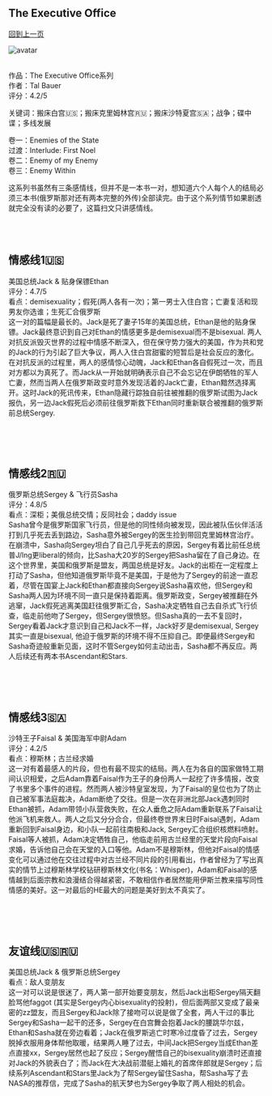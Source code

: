 ## The Executive Office
[回到上一页](https://boheme13.github.io/Reviews/)  &nbsp;&nbsp;

![avatar](https://c.min.ms/t/d/member/c/100/100909/pagegallery/1618068280/d758cdc6.jpg)
<br>
<br>


作品：The Executive Office系列 <br>
作者：Tal Bauer <br>
评分：4.2/5 <br>

关键词：搬床白宫🇺🇸；搬床克里姆林宫🇷🇺；搬床沙特夏宫🇸🇦；战争；碟中谍；多线发展 <br>

卷一：Enemies of the State <br>
过渡：Interlude: First Noel <br>
卷二：Enemy of my Enemy <br>
卷三：Enemy Within <br>

这系列书虽然有三条感情线，但并不是一本书一对，想知道六个人每个人的结局必须三本书(俄罗斯那对还有两本完整的外传)全部读完。由于这个系列情节如果剧透就完全没有读的必要了，这篇扫文只讲感情线。

<br>
<br>

## 情感线1🇺🇸
美国总统Jack & 贴身保镖Ethan <br>
评分：4.7/5 <br>
看点：demisexuality；假死(两人各有一次)；第一男士入住白宫；亡妻复活和现男友你选谁；生死汇合俄罗斯 <br>
这一对的篇幅是最长的。Jack是死了妻子15年的美国总统，Ethan是他的贴身保镖。Jack最终意识到自己对Ethan的情感更多是demisexual而不是bisexual. 两人对抗反派毁灭世界的过程中情感不断深入，但在保守势力强大的美国，作为共和党的Jack的行为引起了巨大争议，两人入住白宫甜蜜的短暂后是社会反应的激化。在对抗反派的过程里，两人的感情惊心动魄，Jack和Ethan各自假死过一次，而且对方都以为真死了。而Jack从一开始就明确表示自己不会忘记在伊朗牺牲的军人亡妻，然而当两人在俄罗斯政变时意外发现活着的Jack亡妻，Ethan黯然选择离开。这时Jack的死讯传来，Ethan隐藏行踪独自前往被推翻的俄罗斯试图为Jack报仇，另一边Jack假死后必须前往俄罗斯救下Ethan同时重新联合被推翻的俄罗斯前总统Sergey. 

<br>
<br>
<br>

## 情感线2🇷🇺
俄罗斯总统Sergey & 飞行员Sasha <br>
评分：4.8/5 <br>
看点：深柜；美俄总统交情；反同社会；daddy issue <br>
Sasha曾今是俄罗斯国家飞行员，但是他的同性倾向被发现，因此被队伍伙伴活活打到几乎死去丢到路边，Sasha意外被Sergey的医生捡到带回克里姆林宫治疗。在崩溃中，Sasha向Sergey坦白了自己几乎死去的原因，Sergey有着比前任总统普J/lng更liberal的倾向，比Sasha大20岁的Sergey把Sasha留在了自己身边。在这个世界里，美国和俄罗斯是盟友，两国总统是好友。Jack的出柜在一定程度上打动了Sasha，但他知道俄罗斯毕竟不是美国，于是他为了Sergey的前途一直忍着，尽管在国宴上Jack和Ethan都直接向Sergey说Sasha喜欢他，但Sergey和Sasha两人因为环境不同一直只是保持着距离。俄罗斯政变，Sergey被推翻在外逃窜，Jack假死逃离美国赶往俄罗斯汇合，Sasha决定牺牲自己去自杀式飞行侦查，临走前他吻了Sergey，但Sergey很愤怒。但Sasha真的一去不复回时，Sergey看着Jack才意识到自己和Jack不一样，Jack好歹是demisexual, Sergey其实一直是bisexual, 他迫于俄罗斯的环境不得不压抑自己。即便最终Sergey和Sasha奇迹般重新见面，这时不管Sergey如何主动出击，Sasha都不再反应。两人后续还有两本书Ascendant和Stars. 

<br>
<br>
<br>

## 情感线3🇸🇦
沙特王子Faisal & 美国海军中尉Adam <br>
评分：4.2/5 <br>
看点：穆斯林；古兰经求婚 <br>
这一对有着最感人的片段，但也有最不现实的结局。两人在为各自的国家做特工期间认识相爱，之后Adam靠着Faisal作为王子的身份两人一起挖了许多情报，改变了书里多个事件的进程。然而两人被沙特皇室发现，为了Faisal的皇位也为了防止自己被军事法庭裁决，Adam断绝了交往。但是一次在非洲北部Jack遇刺同时Ethan被抓，Adam带领小队营救失败，在众人垂危之际Adam重新联系了Faisal让他派飞机来救人。两人之后又分分合合，但最终卷世界末日时Faisal遇刺，Adam重新回到Faisal身边，和小队一起前往南极和Jack, Sergey汇合组织核燃料喷射。Faisal等人被抓，Adam决定牺牲自己，他临走前用古兰经里的天堂片段向Faisal求婚，告诉他自己会在天堂的入口等他。Adam不是穆斯林，但他对Faisal的情感变化可以通过他在交往过程中对古兰经不同片段的引用看出，作者曾经为了写出真实的情节上过穆斯林学校钻研穆斯林文化(书名：Whisper)，Adam和Faisal的感情越到后面宗教和浪漫结合得越紧密，不敢相信作者居然能用伊斯兰教来描写同性情感的美好。这一对最后的HE最大的问题是美好到太不真实了。

<br>
<br>
<br>

## 友谊线🇺🇸🇷🇺
美国总统Jack & 俄罗斯总统Sergey<br>
看点：敌人变朋友<br>
这一对可以说是很迷了，两人第一部开始要变朋友，然后Jack出柜Sergey隔天翻脸骂他faggot (其实是Sergey内心bisexuality的投射)，但后面两部又变成了最亲密的zz盟友，而且Sergey和Jack除了接吻可以说是做了全套，两人干过的事比Sergey和Sasha一起干的还多，Sergey在白宫舞会抱着Jack的腰跳华尔兹，Ethan和Sasha就在旁边看着；Jack在俄罗斯逃亡时寒冷过度昏了过去，Sergey脱掉衣服用身体帮他取暖，结果两人睡了过去，中间Jack把Sergey当成Ethan差点直接xx，Sergey居然也起了反应；Sergey醒悟自己的bisexuality崩溃时还直接对Jack的外貌表白了；而Jack在大决战前潜艇上婚礼的首席伴郎就是Sergey；后续系列Ascendant和Stars里Jack为了帮Sergey留住Sasha，帮Sasha写了去NASA的推荐信，完成了Sasha的航天梦也为Sergey争取了两人相处的机会。